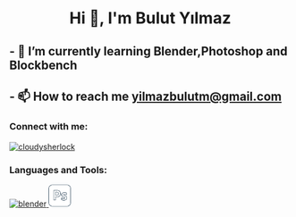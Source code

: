 # <h1 align="center">Hi 👋, I'm Bulut Yılmaz</h1>
## - 🌱 I’m currently learning  **Blender,Photoshop and Blockbench**

## - 📫 How to reach me **yilmazbulutm@gmail.com**

<h3 align="left">Connect with me:</h3>
<p align="left">
<a href="https://www.youtube.com/c/cloudysherlock" target="blank"><img align="center" src="https://raw.githubusercontent.com/rahuldkjain/github-profile-readme-generator/master/src/images/icons/Social/youtube.svg" alt="cloudysherlock" height="30" width="40" /></a>
</p>

<h3 align="left">Languages and Tools:</h3>
<p align="left"> <a href="https://www.blender.org/" target="_blank" rel="noreferrer"> <img src="https://download.blender.org/branding/community/blender_community_badge_white.svg" alt="blender" width="40" height="40"/> </a> <a href="https://www.photoshop.com/en" target="_blank" rel="noreferrer"> <img src="https://raw.githubusercontent.com/devicons/devicon/master/icons/photoshop/photoshop-line.svg" alt="photoshop" width="40" height="40"/> </a> </p>
